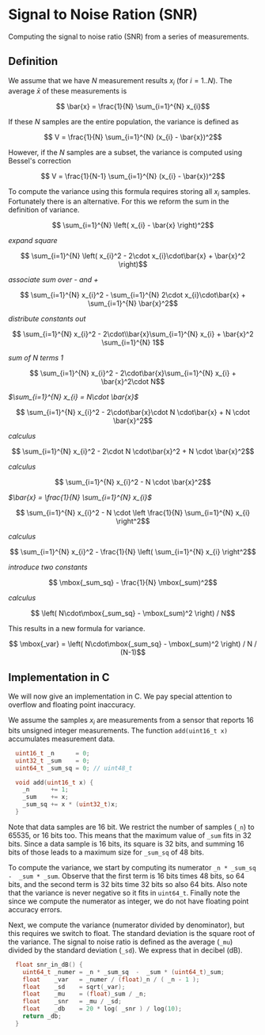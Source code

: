 # Signal to Noise Ration (SNR)

Computing the signal to noise ratio (SNR) from a series of measurements.


## Definition 

We assume that we have $N$ measurement results $x_i$ (for $i=1..N$).
The average $\bar{x}$ of these measurements is
```math
  \bar{x} = \frac{1}{N} \sum_{i=1}^{N} x_{i}
```

If these $N$ samples are the entire population, the variance is defined as

```math
  V = \frac{1}{N} \sum_{i=1}^{N} (x_{i} - \bar{x})^2
```

However, if the $N$ samples are a subset, the variance is computed using Bessel's correction

```math
  V = \frac{1}{N-1} \sum_{i=1}^{N} (x_{i} - \bar{x})^2
```

To compute the variance using this formula requires storing all $x_{i}$ samples.
Fortunately there is an alternative. 
For this we reform the sum in the definition of variance.

```math
  \sum_{i=1}^{N} \left( x_{i} - \bar{x} \right)^2
```
  _expand square_
```math
  \sum_{i=1}^{N} \left( x_{i}^2 - 2\cdot x_{i}\cdot\bar{x} + \bar{x}^2 \right)
```
  _associate sum over - and +_
```math
  \sum_{i=1}^{N} x_{i}^2 - \sum_{i=1}^{N} 2\cdot x_{i}\cdot\bar{x} + \sum_{i=1}^{N} \bar{x}^2
```
  _distribute constants out_
```math
  \sum_{i=1}^{N} x_{i}^2 - 2\cdot\\bar{x}\sum_{i=1}^{N} x_{i} + \bar{x}^2 \sum_{i=1}^{N} 1
```
  _sum of $N$ terms 1_
```math
  \sum_{i=1}^{N} x_{i}^2 - 2\cdot\bar{x}\sum_{i=1}^{N} x_{i} + \bar{x}^2\cdot N
```
  _$\sum_{i=1}^{N} x_{i} = N\cdot \bar{x}$_
```math
  \sum_{i=1}^{N} x_{i}^2 - 2\cdot\bar{x}\cdot N \cdot\bar{x} + N \cdot \bar{x}^2
```
  _calculus_
```math
  \sum_{i=1}^{N} x_{i}^2 - 2\cdot N \cdot\bar{x}^2 + N \cdot \bar{x}^2
```
  _calculus_
```math
  \sum_{i=1}^{N} x_{i}^2 - N \cdot \bar{x}^2
```
  _$\bar{x} = \frac{1}{N} \sum_{i=1}^{N} x_{i}$_
```math
  \sum_{i=1}^{N} x_{i}^2 - N \cdot \left \frac{1}{N} \sum_{i=1}^{N} x_{i} \right^2
```
  _calculus_
```math
  \sum_{i=1}^{N} x_{i}^2 - \frac{1}{N} \left( \sum_{i=1}^{N} x_{i} \right^2
```
  _introduce two constants_
```math
  \mbox{_sum_sq} - \frac{1}{N} \mbox(_sum)^2
```
  _calculus_
```math
  \left( N\cdot\mbox{_sum_sq} - \mbox(_sum)^2 \right) / N
```

This results in a new formula for variance.

```math
  \mbox{_var} = \left( N\cdot\mbox{_sum_sq} - \mbox(_sum)^2 \right) / N / (N-1)
```


## Implementation in C

We will now give an implementation in C.
We pay special attention to overflow and floating point inaccuracy.

We assume the samples $x_{i}$ are measurements from a sensor that 
reports 16 bits unsigned integer measurements.
The function `add(uint16_t x)` accumulates measurement data.

```c
  uint16_t _n      = 0;
  uint32_t _sum    = 0;
  uint64_t _sum_sq = 0; // uint48_t

  void add(uint16_t x) {
    _n      += 1;  
    _sum    += x;
    _sum_sq += x * (uint32_t)x;
  }
```

Note that data samples are 16 bit.
We restrict the number of samples (`_n`) to 65535, or 16 bits too.
This means that the maximum value of `_sum` fits in 32 bits.
Since a data sample is 16 bits, its square is 32 bits, and summing 16 bits of those
leads to a maximum size for `_sum_sq` of 48 bits.

To compute the variance, we start by computing its numerator `_n * _sum_sq  -  _sum * _sum`.
Observe that the first term is 16 bits times 48 bits, so 64 bits, and the
second term is 32 bits time 32 bits so also 64 bits. Also note that the variance
is never negative so it fits in `uint64_t`. Finally note the since we compute the
numerator as integer, we do not have floating point accuracy errors.

Next, we compute the variance (numerator divided by denominator), but this
requires we switch to float. The standard deviation is the square root
of the variance. The signal to noise ratio is defined as the average (`_mu`)
divided by the standard deviation (`_sd`). We express that in decibel (dB).

```c
  float snr_in_dB() {
    uint64_t _numer = _n * _sum_sq  -  _sum * (uint64_t)_sum;
    float    _var   = _numer / (float)_n / ( _n - 1 );
    float    _sd    = sqrt(_var);
    float    _mu    = (float)_sum / _n;
    float    _snr   = _mu / _sd;
    float    _db    = 20 * log( _snr ) / log(10);
    return _db;
  }
```

